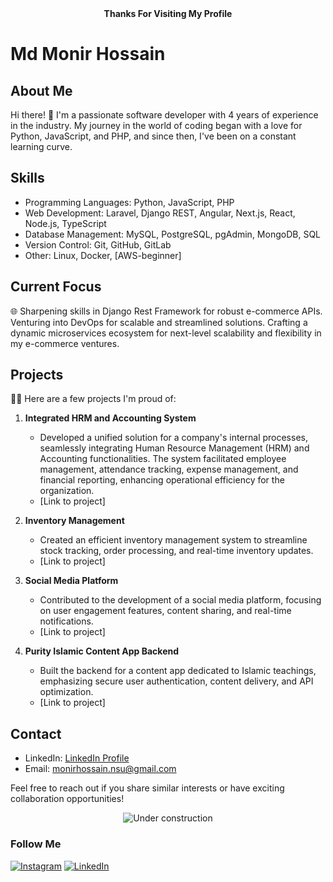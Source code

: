 <div align="center">
  <strong>Thanks For Visiting My Profile</strong>
</div>

# Md Monir Hossain

## About Me
Hi there! 👋 I'm a passionate software developer with 4 years of experience in the industry. My journey in the world of coding began with a love for Python, JavaScript, and PHP, and since then, I've been on a constant learning curve.

## Skills
- Programming Languages: Python, JavaScript, PHP
- Web Development: Laravel, Django REST, Angular, Next.js, React, Node.js, TypeScript
- Database Management: MySQL, PostgreSQL, pgAdmin, MongoDB, SQL
- Version Control: Git, GitHub, GitLab
- Other: Linux, Docker, [AWS-beginner]

## Current Focus
🌐 Sharpening skills in Django Rest Framework for robust e-commerce APIs. Venturing into DevOps for scalable and streamlined solutions. Crafting a dynamic microservices ecosystem for next-level scalability and flexibility in my e-commerce ventures. 

## Projects
🚀✨ Here are a few projects I'm proud of:

1. **Integrated HRM and Accounting System**
   - Developed a unified solution for a company's internal processes, seamlessly integrating Human Resource Management (HRM) and Accounting functionalities. The system facilitated employee management, attendance tracking, expense management, and financial reporting, enhancing operational efficiency for the organization.
   - [Link to project]

2. **Inventory Management**
   - Created an efficient inventory management system to streamline stock tracking, order processing, and real-time inventory updates.
   - [Link to project]

3. **Social Media Platform**
   - Contributed to the development of a social media platform, focusing on user engagement features, content sharing, and real-time notifications.
   - [Link to project]

4. **Purity Islamic Content App Backend**
   - Built the backend for a content app dedicated to Islamic teachings, emphasizing secure user authentication, content delivery, and API optimization.
   - [Link to project]



## Contact
- LinkedIn: [LinkedIn Profile](https://www.linkedin.com/in/mdmonir-hossain/)
- Email: monirhossain.nsu@gmail.com

Feel free to reach out if you share similar interests or have exciting collaboration opportunities!

<div align="center">

![Under construction](https://github.com/monir-007/online-images/blob/master/images/user.gif)

</div>

### Follow Me

[![Instagram](https://github.com/monir-007/online-images/blob/master/images/icons8-instagram.svg)](https://www.instagram.com/monir__007) 
[![LinkedIn](https://github.com/monir-007/online-images/blob/master/images/icons8-linkedin.svg)](https://www.linkedin.com/in/mdmonir-hossain/)
